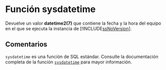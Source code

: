 ﻿---
SidebarGroup: "Funciones de fecha"
Autogenerated: true
---

# Función  sysdatetime

Devuelve un valor **datetime2(7)** que contiene la fecha y la hora del equipo en el que se ejecuta la instancia de [!INCLUDE[ssNoVersion](../../includes/ssnoversion-md.md)].

## Comentarios 

`sysdatetime` es una función de SQL estándar. Consulte la documentación completa de la función [`sysdatetime`](https://learn.microsoft.com/es-es/sql/t-sql/functions/sysdatetime-transact-sql) para mayor información.
